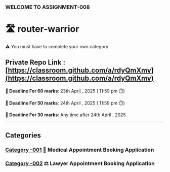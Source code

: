 ### WELCOME TO ASSIGNMENT-008

# 🛣️ router-warrior

⚠️ You must have to complete your own category

## Private Repo Link : [https://classroom.github.com/a/rdyQmXmv](https://classroom.github.com/a/rdyQmXmv)

**📅 Deadline For 60 marks**: 23th April , 2025 ( 11:59 pm ⏱️)

**📅 Deadline For 50 marks**: 24th April , 2025 ( 11:59 pm ⏱️)

**📅 Deadline For 30 marks**: Any time after 24th April , 2025

---

## Categories
### [Category -001](/C001-req.md)  🏥 Medical Appointment Booking Application
### [Category -002](/C002-req.md)  ⚖️ Lawyer Appointment Booking Application
